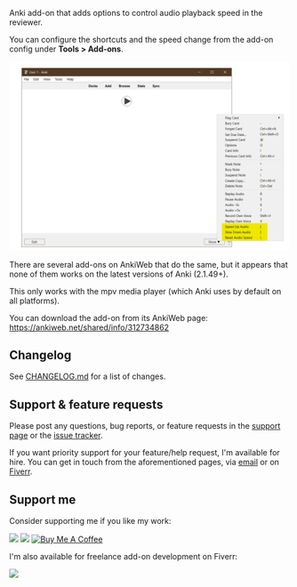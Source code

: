Anki add-on that adds options to control audio playback speed in the reviewer.

You can configure the shortcuts and the speed change from the add-on config under **Tools > Add-ons**.

![The add-on's menu items](shot.png)

There are several add-ons on AnkiWeb that do the same, but it appears that none of them works on the latest versions of Anki (2.1.49+).

This only works with the mpv media player (which Anki uses by default on all platforms).

You can download the add-on from its AnkiWeb page: https://ankiweb.net/shared/info/312734862

## Changelog

See [CHANGELOG.md](CHANGELOG.md) for a list of changes.

## Support & feature requests

Please post any questions, bug reports, or feature requests in the [support page](https://forums.ankiweb.net/t/audio-playback-controls/19630) or the [issue tracker](https://github.com/abdnh/anki-control-audio-playback/issues).

If you want priority support for your feature/help request, I'm available for hire.
You can get in touch from the aforementioned pages, via [email](mailto:abdo@abdnh.net) or on [Fiverr](https://www.fiverr.com/abd_nh).

## Support me

Consider supporting me if you like my work:

<a href="https://github.com/sponsors/abdnh"><img height='36' src="https://i.imgur.com/dAgtzcC.png"></a>
<a href="https://www.patreon.com/abdnh"><img height='36' src="https://i.imgur.com/mZBGpZ1.png"></a>
<a href="https://www.buymeacoffee.com/abdnh" target="_blank"><img src="https://cdn.buymeacoffee.com/buttons/v2/default-blue.png" alt="Buy Me A Coffee" style="height: 36px" ></a>

I'm also available for freelance add-on development on Fiverr:

<a href="https://www.fiverr.com/abd_nh/develop-an-anki-addon"><img height='36' src="https://i.imgur.com/0meG4dk.png"></a>
